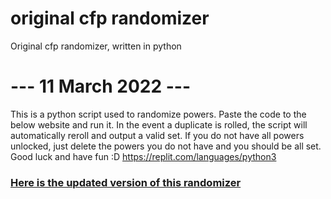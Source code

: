 # original cfp randomizer
 Original cfp randomizer, written in python

# --- 11 March 2022 ---
This is a python script used to randomize powers. 
Paste the code to the below website and run it. 
In the event a duplicate is rolled, the script will automatically reroll and output a valid set. 
If you do not have all powers unlocked, just delete the powers you do not have and you should be all set. 
Good luck and have fun :D
https://replit.com/languages/python3


### [Here is the updated version of this randomizer](https://turtlesteak.github.io/cfp-randomizer/)
